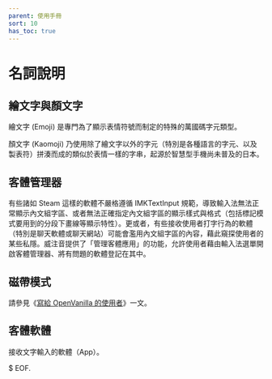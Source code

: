 ```yaml
---
parent: 使用手冊
sort: 10
has_toc: true
---
```

# 名詞說明

## 繪文字與顏文字

繪文字 (Emoji) 是專門為了顯示表情符號而制定的特殊的萬國碼字元類型。

顏文字 (Kaomoji) 乃使用除了繪文字以外的字元（特別是各種語言的字元、以及製表符）拼湊而成的類似於表情一樣的字串，起源於智慧型手機尚未普及的日本。

## 客體管理器

有些諸如 Steam 這樣的軟體不嚴格遵循 IMKTextInput 規範，導致輸入法無法正常顯示內文組字區、或者無法正確指定內文組字區的顯示樣式與格式（包括標記模式要用到的分段下畫線等顯示特性）。更或者，有些接收使用者打字行為的軟體（特別是聊天軟體或聊天網站）可能會濫用內文組字區的內容，藉此窺探使用者的某些私隱。威注音提供了「管理客體應用」的功能，允許使用者藉由輸入法選單開啟客體管理器、將有問題的軟體登記在其中。

## 磁帶模式

請參見《[寫給 OpenVanilla 的使用者](./onboarding_ov.md)》一文。

## 客體軟體

接收文字輸入的軟體（App）。

$ EOF.